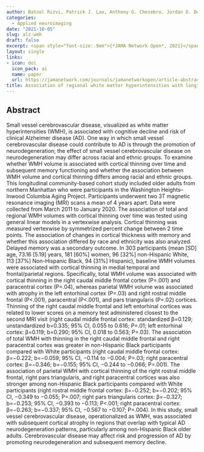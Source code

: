 ```yaml
---
author: Batool Rizvi, Patrick J. Lao, Anthony G. Chesebro, Jordan D. Dworkin, Erica Amarante, Juliet M. Beato, Jose Gutierrez, Laura B. Zahodne, Nicole Schupf, Jennifer J. Manly, Richard Mayeux & Adam M. Brickman
categories:
  - Applied neuroimaging
date: "2021-10-05"
slug: alz-wmh
draft: false
excerpt: <span style="font-size:.9em">{*JAMA Network Open*, 2021}</span>
layout: single
links:
- icon: doi
  icon_pack: ai
  name: paper
  url: https://jamanetwork.com/journals/jamanetworkopen/article-abstract/2784767
title: Association of regional white matter hyperintensities with longitudinal Alzheimer-like pattern of neurodegeneration in older adults
---
```


## Abstract

Small vessel cerebrovascular disease, visualized as white matter hyperintensities (WMH), is associated with cognitive decline and risk of clinical Alzheimer disease (AD). One way in which small vessel cerebrovascular disease could contribute to AD is through the promotion of neurodegeneration; the effect of small vessel cerebrovascular disease on neurodegeneration may differ across racial and ethnic groups. To examine whether WMH volume is associated with cortical thinning over time and subsequent memory functioning and whether the association between WMH volume and cortical thinning differs among racial and ethnic groups. This longitudinal community-based cohort study included older adults from northern Manhattan who were participants in the Washington Heights–Inwood Columbia Aging Project. Participants underwent two 3T magnetic resonance imaging (MRI) scans a mean of 4 years apart. Data were collected from March 2011 to January 2020. The association of total and regional WMH volumes with cortical thinning over time was tested using general linear models in a vertexwise analysis. Cortical thinning was measured vertexwise by symmetrized percent change between 2 time points. The association of changes in cortical thickness with memory and whether this association differed by race and ethnicity was also analyzed. Delayed memory was a secondary outcome. In 303 participants (mean [SD] age, 73.16 [5.19] years, 181 [60%] women, 96 [32%] non-Hispanic White, 113 [37%] Non-Hispanic Black, 94 [31%] Hispanic), baseline WMH volumes were associated with cortical thinning in medial temporal and frontal/parietal regions. Specifically, total WMH volume was associated with cortical thinning in the right caudal middle frontal cortex (P=.001) and paracentral cortex (P=.04), whereas parietal WMH volume was associated with atrophy in the left entorhinal cortex (P=.03) and right rostral middle frontal (P<.001), paracentral (P<.001), and pars triangularis (P=.02) cortices. Thinning of the right caudal middle frontal and left entorhinal cortices was related to lower scores on a memory test administered closest to the second MRI visit (right caudal middle frontal cortex: standardized β=0.129; unstandardized b=0.335; 95% CI, 0.055 to 0.616; P=.01; left entorhinal cortex: β=0.119; b=0.290; 95% CI, 0.018 to 0.563; P=.03). The association of total WMH with thinning in the right caudal middle frontal and right paracentral cortex was greater in non-Hispanic Black participants compared with White participants (right caudal middle frontal cortex: β=−0.222; b=−0.059; 95% CI, −0.114 to −0.004; P=.03; right paracentral cortex: β=−0.346; b=−0.155; 95% CI, −0.244 to −0.066; P=.001). The association of parietal WMH with cortical thinning of the right rostral middle frontal, right pars triangularis, and right paracentral cortices was also stronger among non-Hispanic Black participants compared with White participants (right rostral middle frontal cortex: β=−0.252; b=−0.202; 95% CI, −0.349 to −0.055; P=.007; right pars triangularis cortex: β=−0.327; b=−0.253; 95% CI, −0.393 to −0.113; P<.001; right paracentral cortex: β=−0.263; b=−0.337; 95% CI, −0.567 to −0.107; P=.004). In this study, small vessel cerebrovascular disease, operationalized as WMH, was associated with subsequent cortical atrophy in regions that overlap with typical AD neurodegeneration patterns, particularly among non-Hispanic Black older adults. Cerebrovascular disease may affect risk and progression of AD by promoting neurodegeneration and subsequent memory decline.